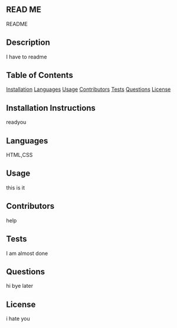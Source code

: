 
  ## READ ME
  README
  
  

  ## Description 
  I have to readme

  ## Table of Contents 
  [Installation](#Installation-Instructions)
  [Languages](#Languages)
  [Usage](#Usage)
  [Contributors](#Contributors)
  [Tests](#Tests)
  [Questions](#Questions)
  [License](#License)

  ## Installation Instructions
  readyou

  ## Languages
  HTML,CSS

  ## Usage
  this is it

  ## Contributors
  help

  ## Tests
  I am almost done

  ## Questions
  hi
  bye
  later


  ## License
  i hate you  
  
  
        



